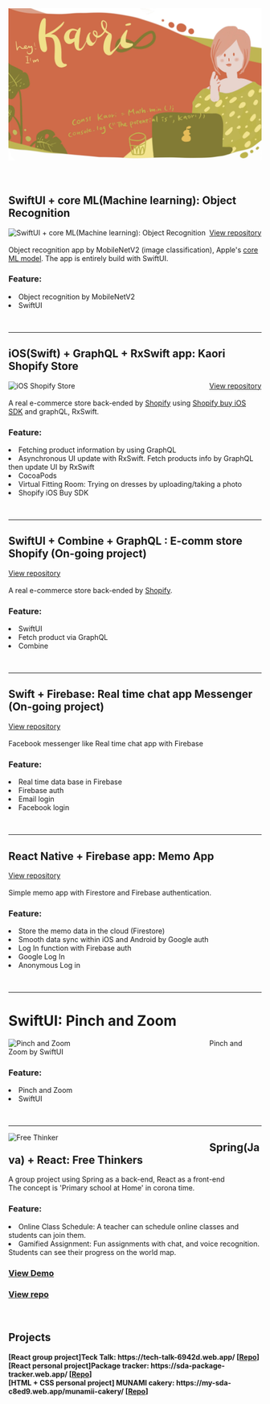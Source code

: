 <img src="./assets/img/hero.jpg" alt="Studio Kaori" />
<br clear="both"/>
<br />
<br />

<h2>SwiftUI + core ML(Machine learning): Object Recognition</h2>
<a href="https://github.com/StudioKaori/iOSNewObjectRecognition" target="_blank"><img align="left" width="400px" height="auto" src="https://github.com/StudioKaori/iOSNewObjectRecognition/raw/main/readmeAssets/hero.gif" alt="SwiftUI + core ML(Machine learning): Object Recognition" /></a>

<a href="https://github.com/StudioKaori/iOSNewObjectRecognition" target="_blank">View repository</a><br /><br />
Object recognition app by MobileNetV2 (image classification), Apple's <a href="https://developer.apple.com/machine-learning/models/">core ML model</a>.
The app is entirely build with SwiftUI.
<h3>Feature:</h3>
<dl>
<li>Object recognition by MobileNetV2</li>
<li>SwiftUI</li>
</dl>
<br clear="both" />
<hr clear="both" />

<h2>iOS(Swift) + GraphQL + RxSwift app: Kaori Shopify Store</h2>
<a href="https://github.com/StudioKaori/iOSShopify" target="_blank"><img align="left" width="400px" height="auto" src="./assets/img/kaoriShopifyHero.gif" alt="iOS Shopify Store" /></a>
<a href="https://github.com/StudioKaori/iOSShopify" target="_blank">View repository</a><br /><br />
A real e-commerce store back-ended by <a href="https://shopify.dev/" target="_blank">Shopify</a> using <a href="https://shopify.dev/custom-storefronts/tools/ios" target="_blank">Shopify buy iOS SDK</a> and graphQL, RxSwift.

<h3>Feature:</h3>
<dl>
<li>Fetching product information by using GraphQL</li>
<li>Asynchronous UI update with RxSwift. Fetch products info by GraphQL then update UI by RxSwift</li>
<li>CocoaPods</li>
<li>Virtual Fitting Room: Trying on dresses by uploading/taking a photo</li>
<li>Shopify iOS Buy SDK</li>
</dl>


<br clear="both" />
<hr clear="both" />

<h2>SwiftUI + Combine + GraphQL : E-comm store Shopify (On-going project)</h2>
<a href="https://github.com/StudioKaori/iOSSwiftUIShopifyStore" target="_blank">View repository</a><br /><br />
A real e-commerce store back-ended by <a href="https://shopify.dev/" target="_blank">Shopify</a>.

<h3>Feature:</h3>
<dl>
<li>SwiftUI</li>
<li>Fetch product via GraphQL</li>
<li>Combine</li>
</dl>

<br clear="both" />
<hr clear="both" />

<h2>Swift + Firebase: Real time chat app Messenger (On-going project)</h2>
<a href="https://github.com/StudioKaori/iOSMessenger" target="_blank">View repository</a><br /><br />
Facebook messenger like Real time chat app with Firebase
<h3>Feature:</h3>
<dl>
<li>Real time data base in Firebase</li>
<li>Firebase auth</li>
<li>Email login</li>
<li>Facebook login</li>
</dl>

<br clear="both" />
<hr clear="both" />

<h2>React Native + Firebase app: Memo App</h2>
<a href="https://github.com/StudioKaori/MemoApp" target="_blank">View repository</a><br /><br />
Simple memo app with Firestore and Firebase authentication.
<h3>Feature:</h3>
<dl>
<li>Store the memo data in the cloud (Firestore)</li>
<li>Smooth data sync within iOS and Android by Google auth</li>
<li>Log In function with Firebase auth</li>
<li>Google Log In</li>
<li>Anonymous Log in</li>
</dl>

<br clear="both" />
<hr clear="both" />


<h1>SwiftUI: Pinch and Zoom</h1>

<img align="left" width="400px" height="auto" src="https://github.com/StudioKaori/iOSSwiftUIPinch/blob/main/readmeAssets/PinchHero.gif?raw=true" alt="Pinch and Zoom" />
Pinch and Zoom by SwiftUI
<h3>Feature:</h3>
<dl>
<li>Pinch and Zoom</li>
<li>SwiftUI</li>
</dl>

<br clear="both" />
<hr clear="both" />

<a href="https://free-thinker-d732f.web.app/" target="_blank"><img align="left" width="400px" height="auto" src="https://raw.githubusercontent.com/StudioKaori/free-thinker/master/frontend/src/assets/img/carousel/student-carousel-1.png" alt="Free Thinker" /></a>

<h2>Spring(Java) + React: Free Thinkers</h2>
A group project using Spring as a back-end, React as a front-end<br />
The concept is 'Primary school at Home' in corona time.
<h3>Feature:</h3>
<dl>
<li>Online Class Schedule: A teacher can schedule online classes and students can join them.</li>
<li>Gamified Assignment: Fun assignments with chat, and voice recognition. Students can see their progress on the world map.</li>
</dl>


<h3><a href="https://free-thinker-d732f.web.app/" target="_blank">View Demo</a></h3>  <h3><a href="https://github.com/StudioKaori/free-thinker"><a href="https://github.com/StudioKaori/free-thinker">View repo</a></h3>

<br clear="both"/>
<p align="left">
<h2>Projects</h2>

  <b>
  [React group project]Teck Talk: https://tech-talk-6942d.web.app/  [<a href="https://github.com/StudioKaori/Tech-talk" target="_blank">Repo</a>]<br />
  [React personal project]Package tracker: https://sda-package-tracker.web.app/  [<a href="https://github.com/StudioKaori/new-package-tracker-React-assignment-" target="_blank">Repo</a>]<br />
  [HTML + CSS personal project] MUNAMI cakery: https://my-sda-c8ed9.web.app/munamii-cakery/  [<a href="https://github.com/StudioKaori/cakery" target="_blank">Repo</a>]
    </b>
</p>
